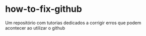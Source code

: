 # how-to-fix-github
Um repositório com tutorias dedicados a corrigir erros que podem acontecer ao utilizar o github


